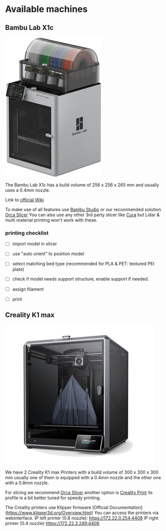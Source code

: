 # Available machines

## Bambu Lab X1c
![Bambu Lab X1-Carbon](../3D_Printing/img/bambulab_x1c.png)

The Bambu Lab X1c has a build volume of 256 x 256 x 265 mm and usually uses a 0.4mm nozzle.

Link to [official Wiki](https://wiki.bambulab.com/en/home)

To make use of all features use [Bambu Studio](https://bambulab.com/en/download/studio) or our recommended solution [Orca Slicer](https://github.com/SoftFever/OrcaSlicer)
You can also use any other 3rd party slicer like [Cura](https://ultimaker.com/software/ultimaker-cura/) but Lidar & multi material printing won't work with these.

### printing checklist
- [ ] import model in slicer
- [ ] use "auto orient" to position model
- [ ] select matching bed type (recommended for PLA & PET: textured PEI plate)
- [ ] check if model needs support structure, enable support if needed.
- [ ] assign filament
- [ ] print


## Creality K1 max
![Creality K1 max](../3D_Printing/img/creality_k1max.png)

We have 2 Creality K1 max Printers with a build volume of 300 x 300 x 300 mm usually one of them is equipped with a 0.4mm nozzle and the other one with a 0.8mm nozzle.

For slicing we recommend [Orca Slicer](https://github.com/SoftFever/OrcaSlicer) another option is [Creality Print](https://www.crealitycloud.com/software-firmware/software/creality-print) its profile is a bit better tuned for speedy printing. 

The Creality printers use Klipper firmware [Official Documentation] (https://www.klipper3d.org/Overview.html)
You can access the printers via webinterface.
IP left printer (0.8 nozzle): https://172.22.0.254:4408 
IP right printer (0.4 nozzle) https://172.22.3.249:4408
